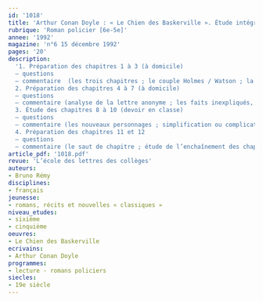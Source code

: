 ```yaml
---
id: '1018'
title: 'Arthur Conan Doyle : « Le Chien des Baskerville ». Étude intégrale '
rubrique: 'Roman policier [6e-5e]'
annee: '1992'
magazine: 'n°6 15 décembre 1992'
pages: '20'
description: 
  '1. Préparation des chapitres 1 à 3 (à domicile)
  – questions
  – commentaire  (les trois chapitres ; le couple Holmes / Watson ; la méthode de Holmes  ; les deux attitudes de Holmes ; le suspense)
  2. Préparation des chapitres 4 à 7 (à domicile)
  – questions
  – commentaire (analyse de la lettre anonyme ; les faits inexpliqués, les suspects ; l’interruption de Holmes ; le décor de la lande)
  3. Étude des chapitres 8 à 10 (devoir en classe)
  – questions
  – commentaire (les nouveaux personnages ; simplification ou complication de l’intrigue)
  4. Préparation des chapitres 11 et 12
  – questions
  – commentaire (le saut de chapitre ; étude de l’enchaînement des chapitres 11 et 12 ; les faits inexpliqués, mise en place du dénouement ; les péripéties du chapitre 12 ; la fin de la légende)'
article_pdf: '1018.pdf'
revue: 'L’école des lettres des collèges'
auteurs:
- Bruno Rémy
disciplines:
- français
jeunesse:
- romans, récits et nouvelles « classiques »
niveau_etudes:
- sixième
- cinquième
oeuvres:
- Le Chien des Baskerville
ecrivains:
- Arthur Conan Doyle
programmes:
- lecture - romans policiers
siecles:
- 19e siècle
---
```

